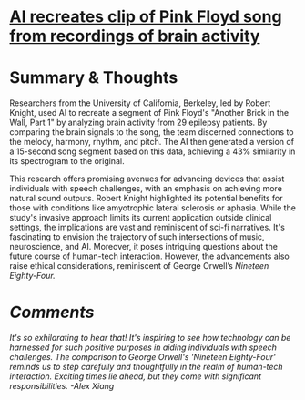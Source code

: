 # [AI recreates clip of Pink Floyd song from recordings of brain activity](https://www.newscientist.com/article/2387343-ai-recreates-clip-of-pink-floyd-song-from-recordings-of-brain-activity/?_ptid=%7Bkpdx%7DAAAAwg1maIrzhAoKcmJhNGYxWmNwZRIQbG1tZ3V0dmNnMnZpNmR1YxoMRVg0T1lJVExZRUU2IiUxODIyM2dvMDgwLTAwMDAzMmt2azJ0czZubG1zaDdhcXJtZWU4KhtzaG93VGVtcGxhdGU2MjRIQkkxSUVSUkExMTkwAToMT1Q5RzRJMVpFNkRHQg1PVFZNUjhQWUhFWVNDUhJ2LYUA8BlqZzJiMjg2cjBaDjk2LjI0Ni4xNDcuMTAyYgNkbXNo-budqAZwCHgE)

# Summary & Thoughts 
Researchers from the University of California, Berkeley, led by Robert Knight, used AI to recreate a segment of Pink Floyd's "Another Brick in the Wall, Part 1" by analyzing brain activity from 29 epilepsy patients. By comparing the brain signals to the song, the team discerned connections to the melody, harmony, rhythm, and pitch. The AI then generated a version of a 15-second song segment based on this data, achieving a 43% similarity in its spectrogram to the original.

This research offers promising avenues for advancing devices that assist individuals with speech challenges, with an emphasis on achieving more natural sound outputs. Robert Knight highlighted its potential benefits for those with conditions like amyotrophic lateral sclerosis or aphasia. While the study's invasive approach limits its current application outside clinical settings, the implications are vast and reminiscent of sci-fi narratives. It's fascinating to envision the trajectory of such intersections of music, neuroscience, and AI. Moreover, it poses intriguing questions about the future course of human-tech interaction. However, the advancements also raise ethical considerations, reminiscent of George Orwell’s <i>Nineteen Eighty-Four<i>. 

# Comments
It's so exhilarating to hear that! It's inspiring to see how technology can be harnessed for such positive purposes in aiding individuals with speech challenges. The comparison to George Orwell's 'Nineteen Eighty-Four' reminds us to step carefully and thoughtfully in the realm of human-tech interaction. Exciting times lie ahead, but they come with significant responsibilities. -Alex Xiang